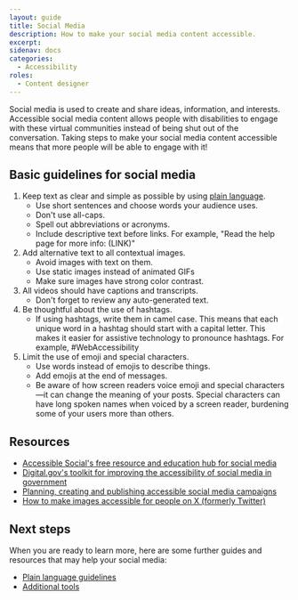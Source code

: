 ```yaml
---
layout: guide
title: Social Media
description: How to make your social media content accessible.
excerpt:
sidenav: docs
categories:
  - Accessibility
roles:
  - Content designer
---
```


Social media is used to create and share ideas, information, and interests. Accessible social media content allows people with disabilities to engage with these virtual communities instead of being shut out of the conversation. Taking steps to make your social media content accessible means that more people will be able to engage with it!

## Basic guidelines for social media

1. Keep text as clear and simple as possible by using [plain language](https://accessibility.civicactions.com/guide/plain-language). 
     * Use short sentences and choose words your audience uses. 
     * Don't use all-caps. 
     * Spell out abbreviations or acronyms. 
     * Include descriptive text before links. For example, "Read the help page for more info: (LINK)"
2. Add alternative text to all contextual images.  
     * Avoid images with text on them.
     * Use static images instead of animated GIFs
     * Make sure images have strong color contrast.
3. All videos should have captions and transcripts. 
     * Don't forget to review any auto-generated text.
4. Be thoughtful about the use of hashtags.
     * If using hashtags, write them in camel case. This means that each unique word in a hashtag should start with a capital letter. This makes it easier for assistive technology to pronounce hashtags. For example, #WebAccessibility
5. Limit the use of emoji and special characters.
     * Use words instead of emojis to describe things.
     * Add emojis at the end of messages.
     * Be aware of how screen readers voice emoji and special characters—it can change the meaning of your posts. Special characters can have long spoken names when voiced by a screen reader, burdening some of your users more than others.

## Resources

* [Accessible Social's free resource and education hub for social media](https://www.accessible-social.com/)
* [Digital.gov's toolkit for improving the accessibility of social media in government](https://digital.gov/resources/improving-the-accessibility-of-social-media-in-government/)
* [Planning, creating and publishing accessible social media campaigns](https://gcs.civilservice.gov.uk/guidance/digital-communication/planning-creating-and-publishing-accessible-social-media-campaigns/)
* [How to make images accessible for people on X (formerly Twitter)](https://help.x.com/en/using-x/picture-descriptions)

## Next steps

When you are ready to learn more, here are some further guides and resources that may help your social media:

* [Plain language guidelines](https://accessibility.civicactions.com/guide/plain-language)
* [Additional tools](https://accessibility.civicactions.com/guide/tools)
